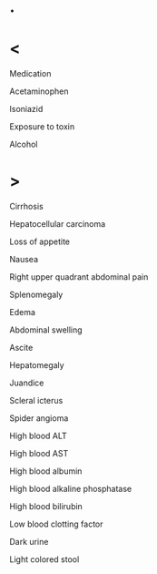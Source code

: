# .

# <

Medication

Acetaminophen

Isoniazid

Exposure to toxin

Alcohol

# >

Cirrhosis

Hepatocellular carcinoma

Loss of appetite

Nausea

Right upper quadrant abdominal pain

Splenomegaly

Edema

Abdominal swelling

Ascite

Hepatomegaly

Juandice

Scleral icterus

Spider angioma

High blood ALT

High blood AST

High blood albumin

High blood alkaline phosphatase

High blood bilirubin

Low blood clotting factor

Dark urine

Light colored stool
